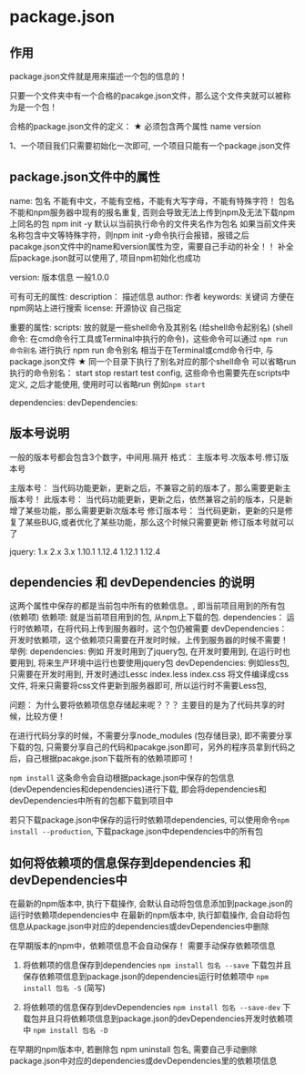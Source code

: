 # package.json

## 作用
package.json文件就是用来描述一个包的信息的！

只要一个文件夹中有一个合格的pacakge.json文件，那么这个文件夹就可以被称为是一个包！

合格的package.json文件的定义：  ★ 必须包含两个属性 name version

1、一个项目我们只需要初始化一次即可, 一个项目只能有一个package.json文件

## package.json文件中的属性
name: 包名    不能有中文，不能有空格，不能有大写字母，不能有特殊字符！
   包名不能和npm服务器中现有的报名重复, 否则会导致无法上传到npm及无法下载npm上同名的包
   npm init -y 默认以当前执行命令的文件夹名作为包名
   如果当前文件夹名称包含中文等特殊字符，则npm init -y命令执行会报错，报错之后pacakge.json文件中的name和version属性为空，需要自己手动的补全！！ 补全后package.json就可以使用了, 项目npm初始化也成功

version:  版本信息 一般1.0.0

可有可无的属性: 
    description： 描述信息
    author: 作者
    keywords: 关键词 方便在npm网站上进行搜索
    license: 开源协议 自己指定

重要的属性:
    scripts: 放的就是一些shell命令及其别名 (给shell命令起别名) (shell命令: 在cmd命令行工具或Terminal中执行的命令)，这些命令可以通过 `npm run 命令别名` 进行执行
        npm run 命令别名 相当于在Terminal或cmd命令行中, 与package.json文件 ★ 同一个目录下执行了别名对应的那个shell命令
        可以省略run执行的命令别名： start stop restart test config, 
        这些命令也需要先在scripts中定义, 之后才能使用, 使用时可以省略run
        例如`npm start`


dependencies:
devDependencies:

## 版本号说明
一般的版本号都会包含3个数字，中间用.隔开
格式：   主版本号.次版本号.修订版本号

主版本号： 当代码功能更新，更新之后，不兼容之前的版本了，那么需要更新主版本号！
此版本号： 当代码功能更新，更新之后，依然兼容之前的版本，只是新增了某些功能，那么需要更新次版本号
修订版本号： 当代码更新，更新的只是修复了某些BUG,或者优化了某些功能，那么这个时候只需要更新 修订版本号就可以了


jquery: 1.x 2.x 3.x
1.10.1 1.12.4
1.12.1 1.12.4

## dependencies 和 devDependencies 的说明
这两个属性中保存的都是当前包中所有的依赖信息。, 即当前项目用到的所有包 (依赖项)
依赖项: 就是当前项目用到的包, 从npm上下载的包. 
dependencies： 运行时依赖项，在将代码上传到服务器时，这个包仍被需要
devDependencies： 开发时依赖项，这个依赖项只需要在开发时时候，上传到服务器的时候不需要！
举例:
dependencies: 例如 开发时用到了jquery包, 在开发时要用到, 在运行时也要用到, 将来生产环境中运行也要使用jquery包 
devDependencies: 例如less包, 只需要在开发时用到, 开发时通过Lessc index.less index.css 将文件编译成css文件, 将来只需要将css文件更新到服务器即可, 所以运行时不需要Less包, 

问题： 为什么要将依赖项信息存储起来呢？？？
主要目的是为了代码共享的时候，比较方便！

在进行代码分享的时候，不需要分享node_modules (包存储目录), 即不需要分享下载的包, 只需要分享自己的代码和pacakge.json即可，另外的程序员拿到代码之后，自己根据pacakge.json下载所有的依赖项即可！

`npm install`  这条命令会自动根据package.json中保存的包信息(devDependencies和dependencies)进行下载, 即会将dependencies和devDependencies中所有的包都下载到项目中

若只下载package.json中保存的运行时依赖项dependencies, 可以使用命令`npm install --production`, 下载package.json中dependencies中的所有包


## 如何将依赖项的信息保存到dependencies 和 devDependencies中
在最新的npm版本中, 执行下载操作, 会默认自动将包信息添加到package.json的运行时依赖项dependencies中
在最新的npm版本中, 执行卸载操作, 会自动将包信息从package.json中对应的dependencies或devDependencies中删除

在早期版本的npm中，依赖项信息不会自动保存！
需要手动保存依赖项信息
1. 将依赖项的信息保存到dependencies
`npm install 包名 --save` 下载包并且保存依赖项信息到package.json的dependencies运行时依赖项中
`npm install 包名 -S` (简写)

2. 将依赖项的信息保存到devDependencies
`npm install 包名 --save-dev` 下载包并且只将依赖项信息到package.json的devDependencies开发时依赖项中
`npm install 包名 -D`

在早期的npm版本中, 若删除包 npm uninstall 包名, 需要自己手动删除package.json中对应的dependencies或devDependencies里的依赖项信息